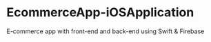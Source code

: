 # EcommerceApp-iOSApplication
E-commerce app with front-end and back-end using Swift &amp; Firebase

